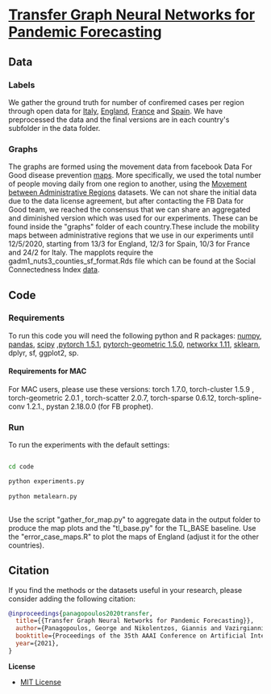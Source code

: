 # [Transfer Graph Neural Networks for Pandemic Forecasting](https://arxiv.org/abs/2009.08388)


## Data


### Labels

We gather the ground truth for number of confiremed cases per region through open data for [Italy](https://github.com/pcm-dpc/COVID-19/blob/master/dati-province/dpc-covid19-ita-province.csv),
[England](https://coronavirus.data.gov.uk), [France](https://www.data.gouv.fr/en/datasets/donnees-relatives-aux-tests-de-depistage-de-covid-19-realises-en-laboratoire-de-ville/) and [Spain](https://code.montera34.com:4443/numeroteca/covid19/-/blob/master/data/output/spain/covid19-provincias-spain_consolidated.csv}}).
We have preprocessed the data and the final versions are in each country's subfolder in the data folder.


### Graphs

The graphs are formed using the movement data from facebook Data For Good disease prevention [maps](https://dataforgood.fb.com/docs/covid19/). More specifically, we used the total number of people moving daily from one region to another, using the [Movement between Administrative Regions](https://dataforgood.fb.com/tools/movement-range-maps/) datasets. We can not share the initial data due to the data license agreement, but after contacting the FB Data for Good team, we reached the consensus that we can share an aggregated and diminished version which was used for our experiments. 
These can be found inside the "graphs" folder of each country.These include the mobility maps between administrative regions that we use in our experiments until 12/5/2020, starting from 13/3 for England, 12/3 for Spain, 10/3 for France and 24/2 for Italy.
The mapplots require the gadm1_nuts3_counties_sf_format.Rds file which can be found at the Social Connectedness Index [data](https://dataforgood.fb.com/tools/social-connectedness-index/).



## Code

### Requirements
To run this code you will need the following python and R packages:
[numpy](https://www.numpy.org/), [pandas](https://pandas.pydata.org/), [scipy](https://www.scipy.org/) ,[pytorch 1.5.1](https://pytorch.org/), [pytorch-geometric 1.5.0](https://github.com/rusty1s/pytorch_geometric), [networkx 1.11](https://networkx.github.io/), [sklearn](https://scikit-learn.org/stable/), dplyr, sf, ggplot2, sp.

#### Requirements for MAC
For MAC users, please use these versions: torch 1.7.0, torch-cluster 1.5.9 , torch-geometric 2.0.1 , torch-scatter 2.0.7, torch-sparse 0.6.12, torch-spline-conv 1.2.1., pystan 2.18.0.0 (for FB prophet).


### Run
To run the experiments with the default settings:

```bash

cd code

python experiments.py
 
python metalearn.py
 
```

Use the script "gather_for_map.py" to aggregate data in the output folder to produce the map plots and the "tl_base.py" for the TL_BASE baseline. Use the "error_case_maps.R" to plot the maps of England (adjust  it for the other countries). 

## Citation

If you find the methods or the datasets useful in your research, please consider adding the following citation:

```bibtex
@inproceedings{panagopoulos2020transfer,
  title={{Transfer Graph Neural Networks for Pandemic Forecasting}},
  author={Panagopoulos, George and Nikolentzos, Giannis and Vazirgiannis, Michalis},
  booktitle={Proceedings of the 35th AAAI Conference on Artificial Intelligence},
  year={2021},
}
```
**License**

- [MIT License](https://github.com/geopanag/pandemic_tgnn/blob/master/LICENSE)
